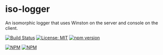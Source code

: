 # iso-logger
An isomorphic logger that uses Winston on the server and console on the client.

[![Build Status](https://travis-ci.org/dylanaubrey/iso-logger.svg?branch=master)](https://travis-ci.org/dylanaubrey/iso-logger)
[![License: MIT](https://img.shields.io/badge/License-MIT-yellow.svg)](https://opensource.org/licenses/MIT)
[![npm version](https://badge.fury.io/js/iso-logger.svg)](https://badge.fury.io/js/iso-logger)

[![NPM](https://nodei.co/npm/iso-logger.png?downloads=true&downloadRank=true&stars=true)](https://nodei.co/npm/iso-logger/)
[![NPM](https://nodei.co/npm-dl/iso-logger.png?months=3&height=2)](https://nodei.co/npm/iso-logger/)
